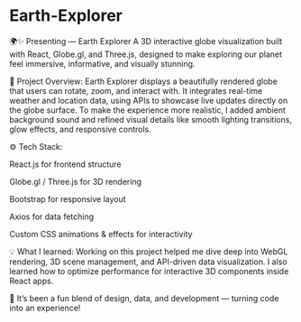 # Earth-Explorer
🌍✨ Presenting — Earth Explorer
A 3D interactive globe visualization built with React, Globe.gl, and Three.js, designed to make exploring our planet feel immersive, informative, and visually stunning.

🎯 Project Overview:
Earth Explorer displays a beautifully rendered globe that users can rotate, zoom, and interact with.
It integrates real-time weather and location data, using APIs to showcase live updates directly on the globe surface.
To make the experience more realistic, I added ambient background sound and refined visual details like smooth lighting transitions, glow effects, and responsive controls.

⚙️ Tech Stack:

React.js for frontend structure

Globe.gl / Three.js for 3D rendering

Bootstrap for responsive layout

Axios for data fetching

Custom CSS animations & effects for interactivity

💡 What I learned:
Working on this project helped me dive deep into WebGL rendering, 3D scene management, and API-driven data visualization. I also learned how to optimize performance for interactive 3D components inside React apps.

🚀 It’s been a fun blend of design, data, and development — turning code into an experience!

